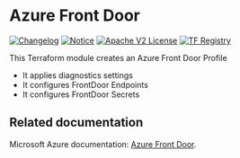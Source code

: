 # Azure Front Door
[![Changelog](https://img.shields.io/badge/changelog-release-green.svg)](CHANGELOG.md) [![Notice](https://img.shields.io/badge/notice-copyright-yellow.svg)](NOTICE) [![Apache V2 License](https://img.shields.io/badge/license-Apache%20V2-orange.svg)](LICENSE) [![TF Registry](https://img.shields.io/badge/terraform-registry-blue.svg)](https://registry.terraform.io/modules/)

This Terraform module creates an Azure Front Door Profile

  - It applies diagnostics settings  
  - It configures FrontDoor Endpoints
  - It configures FrontDoor Secrets


<!-- BEGIN_TF_DOCS -->

<!-- END_TF_DOCS -->

## Related documentation

Microsoft Azure documentation: [Azure Front Door](https://learn.microsoft.com/en-us/azure/frontdoor/front-door-overview).
